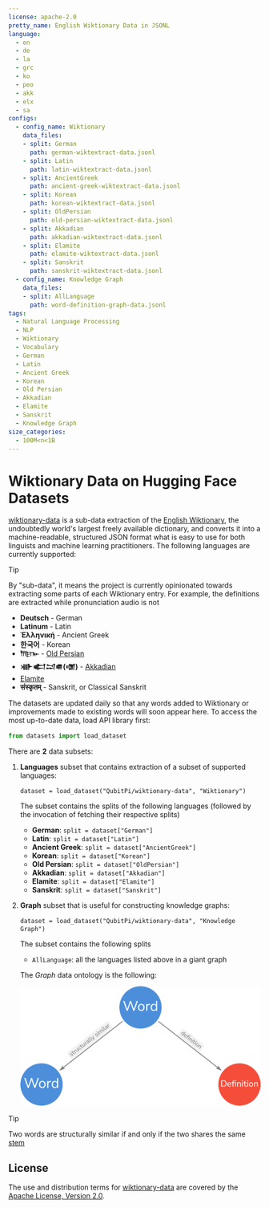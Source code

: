 ```yaml
---
license: apache-2.0
pretty_name: English Wiktionary Data in JSONL
language:
  - en
  - de
  - la
  - grc
  - ko
  - peo
  - akk
  - elx
  - sa
configs:
  - config_name: Wiktionary
    data_files:
    - split: German
      path: german-wiktextract-data.jsonl
    - split: Latin
      path: latin-wiktextract-data.jsonl
    - split: AncientGreek
      path: ancient-greek-wiktextract-data.jsonl
    - split: Korean
      path: korean-wiktextract-data.jsonl
    - split: OldPersian
      path: old-persian-wiktextract-data.jsonl
    - split: Akkadian
      path: akkadian-wiktextract-data.jsonl
    - split: Elamite
      path: elamite-wiktextract-data.jsonl
    - split: Sanskrit
      path: sanskrit-wiktextract-data.jsonl
  - config_name: Knowledge Graph
    data_files:
    - split: AllLanguage
      path: word-definition-graph-data.jsonl
tags:
  - Natural Language Processing
  - NLP
  - Wiktionary
  - Vocabulary
  - German
  - Latin
  - Ancient Greek
  - Korean
  - Old Persian
  - Akkadian
  - Elamite
  - Sanskrit
  - Knowledge Graph
size_categories:
  - 100M<n<1B
---
```


Wiktionary Data on Hugging Face Datasets
========================================

[wiktionary-data]() is a sub-data extraction of the [English Wiktionary](https://en.wiktionary.org), the undoubtedly world's largest freely
available dictionary, and converts it into a machine-readable, structured JSON format what is easy to use for both
linguists and machine learning practitioners. The following languages are currently supported:

> [!TIP]
>
> By "sub-data", it means the project is currently opinionated towards extracting some parts of each Wiktionary entry.
> For example, the definitions are extracted while pronunciation audio is not

- __Deutsch__ - German
- __Latinum__ - Latin
- __Ἑλληνική__ - Ancient Greek
- __한국어__ - Korean
- __𐎠𐎼𐎹__ - [Old Persian](https://en.wikipedia.org/wiki/Old_Persian_cuneiform)
- __𒀝𒅗𒁺𒌑(𒌝)__ - [Akkadian](https://en.wikipedia.org/wiki/Akkadian_language)
- [Elamite](https://en.wikipedia.org/wiki/Elamite_language)
- __संस्कृतम्__ - Sanskrit, or Classical Sanskrit

The datasets are updated daily so that any words added to Wiktionary or improvements made to existing words will soon
appear here. To access the most up-to-date data, load API library first:

```python
from datasets import load_dataset
```

There are __2__ data subsets:

1. __Languages__ subset that contains extraction of a subset of supported languages:

   ```console
   dataset = load_dataset("QubitPi/wiktionary-data", "Wiktionary")
   ```

   The subset contains the splits of the following languages (followed by the invocation of fetching their respective
   splits)

   - __German__: `split = dataset["German"]`
   - __Latin__: `split = dataset["Latin"]`
   - __Ancient Greek__: `split = dataset["AncientGreek"]`
   - __Korean__: `split = dataset["Korean"]`
   - __Old Persian__: `split = dataset["OldPersian"]`
   - __Akkadian__: `split = dataset["Akkadian"]`
   - __Elamite__: `split = dataset["Elamite"]`
   - __Sanskrit__: `split = dataset["Sanskrit"]`

2. __Graph__ subset that is useful for constructing knowledge graphs:

   ```console
   dataset = load_dataset("QubitPi/wiktionary-data", "Knowledge Graph")
   ```

   The subset contains the following splits

   - `AllLanguage`: all the languages listed above in a giant graph

   The _Graph_ data ontology is the following:

   <div align="center">
       <img src="img/ontology.png" size="50%" alt="Error loading ontology.png"/>
   </div>

> [!TIP]
>
> Two words are structurally similar if and only if the two shares the same
> [stem](https://en.wikipedia.org/wiki/Word_stem)

License
-------

The use and distribution terms for [wiktionary-data]() are covered by the [Apache License, Version 2.0].

[Apache License, Version 2.0]: https://www.apache.org/licenses/LICENSE-2.0
